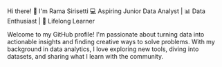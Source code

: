 Hi there! 👋 I'm Rama Sirisetti
💻 Aspiring Junior Data Analyst | 📊 Data Enthusiast | 🌱 Lifelong Learner

Welcome to my GitHub profile! I'm passionate about turning data into actionable insights and finding creative ways to solve problems. With my background in data analytics, I love exploring new tools, diving into datasets, and sharing what I learn with the community.
